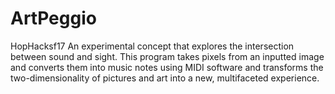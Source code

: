 # ArtPeggio
HopHacksf17
An experimental concept that explores the intersection between sound and sight. This program takes pixels from an inputted image and converts them into music notes using MIDI software and transforms the two-dimensionality of pictures and art into a new, multifaceted experience.
